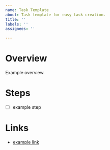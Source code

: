 ```yaml
---
name: Task Template
about: Task template for easy task creation.
title: ''
labels: ''
assignees: ''

---
```


# Overview
Example overview.
# Steps
- [ ] example step
# Links
- [example link](http://127.0.0.1/)
